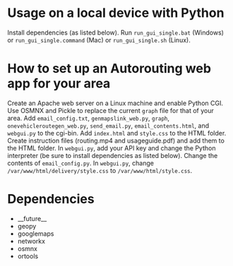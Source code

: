 # Usage on a local device with Python
Install dependencies (as listed below). Run <code>run_gui_single.bat</code> (Windows) or <code>run_gui_single.command</code> (Mac) or <code>run_gui_single.sh</code> (Linux).

# How to set up an Autorouting web app for your area
Create an Apache web server on a Linux machine and enable Python CGI. Use OSMNX and Pickle to replace the current <code>graph</code> file for that of your area. Add <code>email_config.txt</code>, <code>genmapslink_web.py</code>, <code>graph</code>, <code>onevehicleroutegen_web.py</code>, <code>send_email.py</code>, <code>email_contents.html</code>, and <code>webgui.py</code> to the cgi-bin. Add <code>index.html</code> and <code>style.css</code> to the HTML folder. Create instruction files (routing.mp4 and usageguide.pdf) and add them to the HTML folder. In <code>webgui.py</code>, add your API key and change the Python interpreter (be sure to install dependencies as listed below). Change the contents of <code>email_config.py</code>. In <code>webgui.py</code>, change <code>/var/www/html/delivery/style.css</code> to <code>/var/www/html/style.css</code>.

# Dependencies
* \_\_future__
* geopy
* googlemaps
* networkx
* osmnx
* ortools
